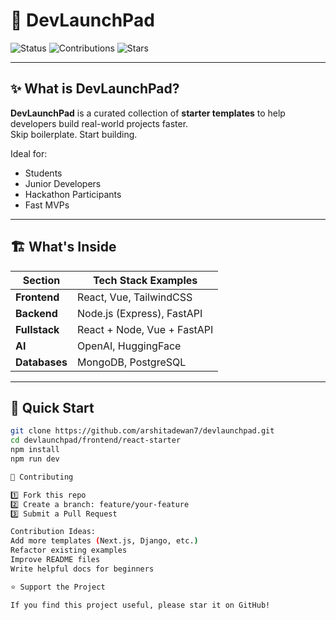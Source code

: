 # 🚀 DevLaunchPad

![Status](https://img.shields.io/badge/status-active-brightgreen)
![Contributions](https://img.shields.io/badge/contributions-welcome-green)
![Stars](https://img.shields.io/github/stars/arshitadewan7/devlaunchpad?style=social)

---

## ✨ What is DevLaunchPad?

**DevLaunchPad** is a curated collection of **starter templates** to help developers build real-world projects faster.  
Skip boilerplate. Start building.

Ideal for:
- Students
- Junior Developers
- Hackathon Participants
- Fast MVPs

---

## 🏗️ What's Inside

| Section         | Tech Stack Examples       |
|-----------------|---------------------------|
| **Frontend**    | React, Vue, TailwindCSS     |
| **Backend**     | Node.js (Express), FastAPI  |
| **Fullstack**   | React + Node, Vue + FastAPI |
| **AI**          | OpenAI, HuggingFace         |
| **Databases**   | MongoDB, PostgreSQL         |

---

## 🚀 Quick Start

```bash
git clone https://github.com/arshitadewan7/devlaunchpad.git
cd devlaunchpad/frontend/react-starter
npm install
npm run dev

🤝 Contributing

1️⃣ Fork this repo
2️⃣ Create a branch: feature/your-feature
3️⃣ Submit a Pull Request

Contribution Ideas:
Add more templates (Next.js, Django, etc.)
Refactor existing examples
Improve README files
Write helpful docs for beginners

⭐ Support the Project

If you find this project useful, please star it on GitHub!
